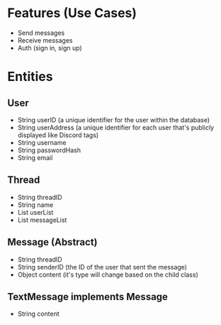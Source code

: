 # Features (Use Cases)
- Send messages
- Receive messages
- Auth (sign in, sign up)

# Entities

## User
- String userID           (a unique identifier for the user within the database)
- String userAddress      (a unique identifier for each user that's publicly displayed like Discord tags)
- String username
- String passwordHash
- String email

## Thread
- String threadID
- String name
- List<User> userList
- List<Message> messageList

## Message (Abstract)
- String threadID
- String senderID         (the ID of the user that sent the message)
- Object content          (it's type will change based on the child class)

## TextMessage implements Message
- String content